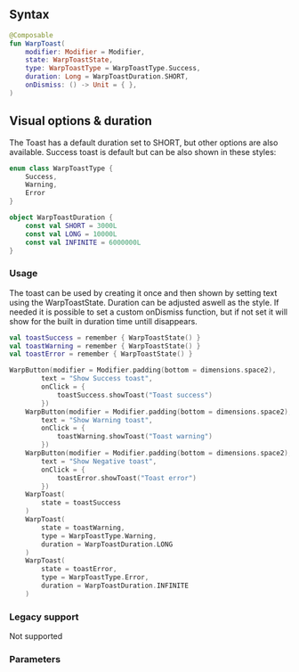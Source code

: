 
## Syntax

```kotlin example
@Composable
fun WarpToast(
    modifier: Modifier = Modifier,
    state: WarpToastState,
    type: WarpToastType = WarpToastType.Success,
    duration: Long = WarpToastDuration.SHORT,
    onDismiss: () -> Unit = { },
)
```

## Visual options & duration
The Toast has a default duration set to SHORT, but other options are also available. Success toast is default but can be also shown in these styles:

```kotlin example
enum class WarpToastType {
    Success,
    Warning,
    Error
}

object WarpToastDuration {
    const val SHORT = 3000L
    const val LONG = 10000L
    const val INFINITE = 6000000L
}
```

### Usage

The toast can be used by creating it once and then shown by setting text using the WarpToastState. Duration can be adjusted aswell as the style. If needed it is possible to set a custom onDismiss function, but if not set it will show for the built in duration time untill disappears.


```kotlin example
val toastSuccess = remember { WarpToastState() }
val toastWarning = remember { WarpToastState() }
val toastError = remember { WarpToastState() }

WarpButton(modifier = Modifier.padding(bottom = dimensions.space2),
        text = "Show Success toast",
        onClick = {
            toastSuccess.showToast("Toast success")
        })
    WarpButton(modifier = Modifier.padding(bottom = dimensions.space2),
        text = "Show Warning toast",
        onClick = {
            toastWarning.showToast("Toast warning")
        })
    WarpButton(modifier = Modifier.padding(bottom = dimensions.space2),
        text = "Show Negative toast",
        onClick = {
            toastError.showToast("Toast error")
        })
    WarpToast(
        state = toastSuccess
    )
    WarpToast(
        state = toastWarning,
        type = WarpToastType.Warning,
        duration = WarpToastDuration.LONG
    )
    WarpToast(
        state = toastError,
        type = WarpToastType.Error,
        duration = WarpToastDuration.INFINITE
    )
```



### Legacy support
Not supported

### Parameters

<api-table type=android component="Toast" />

